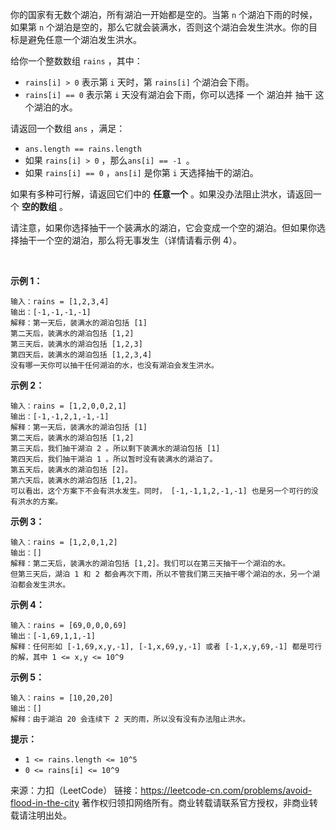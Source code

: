 你的国家有无数个湖泊，所有湖泊一开始都是空的。当第 ```n``` 个湖泊下雨的时候，如果第 ```n``` 个湖泊是空的，那么它就会装满水，否则这个湖泊会发生洪水。你的目标是避免任意一个湖泊发生洪水。

给你一个整数数组 ```rains``` ，其中：

* ```rains[i] > 0``` 表示第 ```i``` 天时，第 ```rains[i]``` 个湖泊会下雨。
* ```rains[i] == 0``` 表示第 ```i``` 天没有湖泊会下雨，你可以选择 一个 湖泊并 抽干 这个湖泊的水。

请返回一个数组 ```ans``` ，满足：

* ```ans.length == rains.length```
* 如果 ```rains[i] > 0``` ，那么```ans[i] == -1 ```。
* 如果 ```rains[i] == 0``` ，```ans[i]``` 是你第 ```i``` 天选择抽干的湖泊。

如果有多种可行解，请返回它们中的 **任意一个** 。如果没办法阻止洪水，请返回一个 **空的数组** 。

请注意，如果你选择抽干一个装满水的湖泊，它会变成一个空的湖泊。但如果你选择抽干一个空的湖泊，那么将无事发生（详情请看示例 4）。

 

**示例 1：**
```
输入：rains = [1,2,3,4]
输出：[-1,-1,-1,-1]
解释：第一天后，装满水的湖泊包括 [1]
第二天后，装满水的湖泊包括 [1,2]
第三天后，装满水的湖泊包括 [1,2,3]
第四天后，装满水的湖泊包括 [1,2,3,4]
没有哪一天你可以抽干任何湖泊的水，也没有湖泊会发生洪水。
```
**示例 2：**
```
输入：rains = [1,2,0,0,2,1]
输出：[-1,-1,2,1,-1,-1]
解释：第一天后，装满水的湖泊包括 [1]
第二天后，装满水的湖泊包括 [1,2]
第三天后，我们抽干湖泊 2 。所以剩下装满水的湖泊包括 [1]
第四天后，我们抽干湖泊 1 。所以暂时没有装满水的湖泊了。
第五天后，装满水的湖泊包括 [2]。
第六天后，装满水的湖泊包括 [1,2]。
可以看出，这个方案下不会有洪水发生。同时， [-1,-1,1,2,-1,-1] 也是另一个可行的没有洪水的方案。
```
**示例 3：**
```
输入：rains = [1,2,0,1,2]
输出：[]
解释：第二天后，装满水的湖泊包括 [1,2]。我们可以在第三天抽干一个湖泊的水。
但第三天后，湖泊 1 和 2 都会再次下雨，所以不管我们第三天抽干哪个湖泊的水，另一个湖泊都会发生洪水。
```
**示例 4：**
```
输入：rains = [69,0,0,0,69]
输出：[-1,69,1,1,-1]
解释：任何形如 [-1,69,x,y,-1], [-1,x,69,y,-1] 或者 [-1,x,y,69,-1] 都是可行的解，其中 1 <= x,y <= 10^9
```
**示例 5：**
```
输入：rains = [10,20,20]
输出：[]
解释：由于湖泊 20 会连续下 2 天的雨，所以没有没有办法阻止洪水。
```

**提示：**

* ```1 <= rains.length <= 10^5```
* ```0 <= rains[i] <= 10^9```

来源：力扣（LeetCode）
链接：https://leetcode-cn.com/problems/avoid-flood-in-the-city
著作权归领扣网络所有。商业转载请联系官方授权，非商业转载请注明出处。
